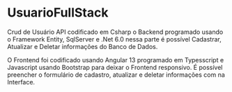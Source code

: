 # UsuarioFullStack

Crud de Usuário API codificado em Csharp o Backend programado usando o Framework Entity, SqlServer e .Net 6.0 nessa parte é possível Cadastrar, Atualizar e Deletar
informações do Banco de Dados.

O Frontend foi codificado usando Angular 13 programado em Typesscript e Javascript usando Bootstrap para deixar o Frontend responsivo.
É possível preencher o formulário de cadastro, atualizar e deletar informações com na Interface.


